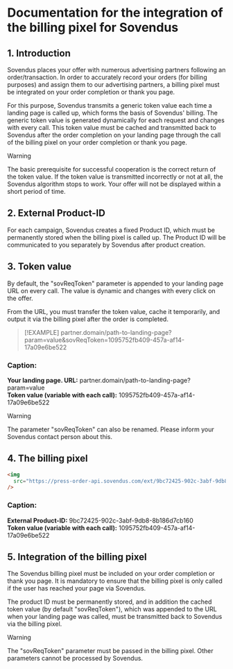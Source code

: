 # Documentation for the integration of the billing pixel for Sovendus

## 1. Introduction

Sovendus places your offer with numerous advertising partners following an order/transaction. In order to
accurately record your orders (for billing purposes) and assign them to our advertising partners, a billing pixel must
be integrated on your order completion or thank you page.

For this purpose, Sovendus transmits a generic token value each time a landing page is called up, which forms the
basis of Sovendus' billing. The generic token value is generated dynamically for each request and changes with every
call. This token value must be cached and transmitted back to Sovendus after the order completion on your landing
page through the call of the billing pixel on your order completion or thank you page.

> [!WARNING]
> The basic prerequisite for successful cooperation is the correct return of the token value.
> If the token value is transmitted incorrectly or not at all, the Sovendus algorithm stops to work. Your offer will not be displayed within a short period of time.

## 2. External Product-ID

For each campaign, Sovendus creates a fixed Product ID, which must be permanently stored when the billing pixel is
called up. The Product ID will be communicated to you separately by Sovendus after product creation.

## 3. Token value

By default, the "sovReqToken" parameter is appended to your landing page URL on every call. The value is dynamic
and changes with every click on the offer.

From the URL, you must transfer the token value, cache it temporarily, and output it via the billing pixel after the
order is completed.

> [!EXAMPLE]
> partner.domain/path-to-landing-page?param=value&sovReqToken=1095752fb409-457a-af14-17a09e6be522

### Caption:

**Your landing page. URL:** partner.domain/path-to-landing-page?param=value \
**Token value (variable with each call):** 1095752fb409-457a-af14-17a09e6be522

> [!WARNING]
> The parameter "sovReqToken" can also be renamed.
> Please inform your Sovendus contact person about this.

## 4. The billing pixel

```html
<img
  src="https://press-order-api.sovendus.com/ext/9bc72425-902c-3abf-9db8-8b186d7cb160/image?sovReqToken=1095752fb409-457a-af14-17a09e6be522"
/>
```

### Caption:

**External Product-ID:** 9bc72425-902c-3abf-9db8-8b186d7cb160 \
**Token value (variable with each call):** 1095752fb409-457a-af14-17a09e6be522

## 5. Integration of the billing pixel

The Sovendus billing pixel must be included on your order completion or thank you page. It is mandatory to ensure that the billing pixel is only called if the user has reached your page via Sovendus.

The product ID must be permanently stored, and in addition the cached token value (by default "sovReqToken"), which was appended to the URL when your landing page was called, must be transmitted back to Sovendus via the billing pixel.

> [!WARNING]
> The "sovReqToken" parameter must be passed in the billing pixel.
> Other parameters cannot be processed by Sovendus.
